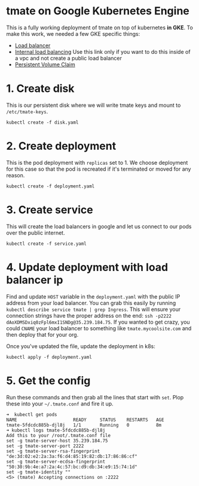 # tmate on Google Kubernetes Engine

This is a fully working deployment of tmate on top of kubernetes **in GKE**. To make this work, we needed a few GKE specific things:

* [Load balancer](https://cloud.google.com/kubernetes-engine/docs/tutorials/http-balancer)
* [Internal load balancing](https://cloud.google.com/kubernetes-engine/docs/how-to/internal-load-balancing) Use this link only if you want to do this inside of a vpc and not create a public load balancer
* [Persistent Volume Claim](https://cloud.google.com/kubernetes-engine/docs/concepts/persistent-volumes)

# 1. Create disk

This is our persistent disk where we will write tmate keys and mount to `/etc/tmate-keys`.

```
kubectl create -f disk.yaml
```

# 2. Create deployment

This is the pod deployment with `replicas` set to 1. We choose deployment for this case so that the pod is recreated if it's terminated or moved for any reason.

```
kubectl create -f deployment.yaml
```

# 3. Create service

This will create the load balancers in google and let us connect to our pods over the public internet.

```
kubectl create -f service.yaml
```

# 4. Update deployment with load balancer ip

Find and update `HOST` variable in the `deployment.yaml` with the public IP address from your load balancer. You can grab this easily by running `kubectl describe service tmate | grep Ingress`. This will ensure your connection strings have the proper address on the end: `ssh -p2222 dAoXDMSDxiq0zFpl6mxI1SNDg@35.239.184.75`. If you wanted to get crazy, you could `CNAME` your load balancer to something like `tmate.mycoolsite.com` and then deploy that for your org.

Once you've updated the file, update the deployment in k8s:

```
kubectl apply -f deployment.yaml
```

# 5. Get the config

Run these commands and then grab all the lines that start with `set`. Plop these into your `~/.tmate.conf` and fire it up.

```
➜  kubectl get pods
NAME                     READY     STATUS    RESTARTS   AGE
tmate-5fdcdc885b-djl8j   1/1       Running   0          8m
➜ kubectl logs tmate-5fdcdc885b-djl8j
Add this to your /root/.tmate.conf file
set -g tmate-server-host 35.239.184.75
set -g tmate-server-port 2222
set -g tmate-server-rsa-fingerprint "de:3d:02:e2:2a:3a:f6:d4:85:19:82:db:17:86:86:cf"
set -g tmate-server-ecdsa-fingerprint "50:30:9b:4e:a7:2a:4c:57:bc:d9:db:34:e9:15:74:1d"
set -g tmate-identity ""
<5> (tmate) Accepting connections on :2222
```
